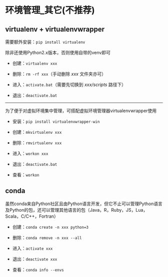 # 环境管理_其它(不推荐)

## virtualenv + virtualenvwrapper

需要额外安装：`pip install virtualenv`

除非还使用Python2.x版本，否则使用自带的venv即可

- 创建：`virtualenv xxx`
- 删除：`rm -rf xxx`（手动删除 *xxx* 文件夹亦可）

- 进入：`activate.bat`（需要先切换到 *xxx/scripts* 路径下）
- 退出：`deactivate.bat`

---

为了便于对虚拟环境集中管理，可搭配虚拟环境管理器virtualenvwrapper使用

- 安装：`pip install virtualenvwrapper-win`

- 创建：`mkvirtualenv xxx`
- 删除：`rmvirtualenv xxx`

- 进入：`workon xxx`
- 退出：`deactivate.bat`

- 查看：`workon`

## conda

虽然conda来自Python社区且由Python语言开发，但它不止可以管理Python语言及Python的包，还可以管理其他语言的包（Java，R，Ruby，JS，Lua，Scala，C/C++，Fortran）

- 创建：`conda create -n xxx python=3`
- 删除：`conda remove -n xxx --all`

- 进入：`activate xxx`
- 退出：`deactivate xxx`

- 查看：`conda info --envs`